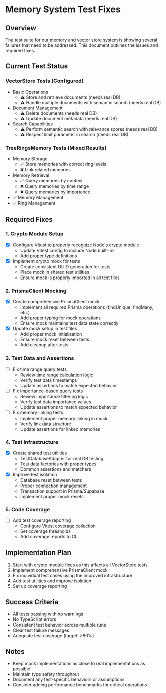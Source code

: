 # Memory System Test Fixes

## Overview
The test suite for our memory and vector store system is showing several failures that need to be addressed. This document outlines the issues and required fixes.

## Current Test Status

### VectorStore Tests (Configured)
- Basic Operations
  - ⚠️ Store and retrieve documents (needs real DB)
  - ⚠️ Handle multiple documents with semantic search (needs real DB)
- Document Management
  - ⚠️ Delete documents (needs real DB)
  - ⚠️ Update document metadata (needs real DB)
- Search Capabilities
  - ⚠️ Perform semantic search with relevance scores (needs real DB)
  - ⚠️ Respect limit parameter in search (needs real DB)

### TreeRingsMemory Tests (Mixed Results)
- Memory Storage
  - ✅ Store memories with correct ring levels
  - ❌ Link related memories
- Memory Retrieval
  - ✅ Query memories by context
  - ❌ Query memories by time range
  - ❌ Query memories by importance
- ✅ Memory Management
- ✅ Ring Management

## Required Fixes

### 1. Crypto Module Setup
- [x] Configure Vitest to properly recognize Node's crypto module
  - Update Vitest config to include Node built-ins
  - Add proper type definitions
- [x] Implement crypto mock for tests
  - Create consistent UUID generation for tests
  - Place mock in shared test utilities
  - Ensure mock is properly imported in all test files

### 2. PrismaClient Mocking
- [x] Create comprehensive PrismaClient mock
  - Implement all required Prisma operations (findUnique, findMany, etc.)
  - Add proper typing for mock operations
  - Ensure mock maintains test data state correctly
- [x] Update mock setup in test files
  - Add proper mock initialization
  - Ensure mock reset between tests
  - Add cleanup after tests

### 3. Test Data and Assertions
- [ ] Fix time range query tests
  - Review time range calculation logic
  - Verify test data timestamps
  - Update assertions to match expected behavior
- [ ] Fix importance-based query tests
  - Review importance filtering logic
  - Verify test data importance values
  - Update assertions to match expected behavior
- [ ] Fix memory linking tests
  - Implement proper memory linking in mock
  - Verify link data structure
  - Update assertions for linked memories
### 4. Test Infrastructure
- [x] Create shared test utilities
  - TestDatabaseAdapter for real DB testing
  - Test data factories with proper types
  - Common assertions and matchers
- [x] Improve test isolation
  - Database reset between tests
  - Proper connection management
  - Transaction support in Prisma/Supabase
  - Implement proper mock resets

### 5. Code Coverage
- [ ] Add test coverage reporting
  - Configure Vitest coverage collection
  - Set coverage thresholds
  - Add coverage reports to CI

## Implementation Plan

1. Start with crypto module fixes as this affects all VectorStore tests
2. Implement comprehensive PrismaClient mock
3. Fix individual test cases using the improved infrastructure
4. Add test utilities and improve isolation
5. Set up coverage reporting

## Success Criteria

- All tests passing with no warnings
- No TypeScript errors
- Consistent test behavior across multiple runs
- Clear test failure messages
- Adequate test coverage (target: >80%)

## Notes

- Keep mock implementations as close to real implementations as possible
- Maintain type safety throughout
- Document any test-specific behaviors or assumptions
- Consider adding performance benchmarks for critical operations
